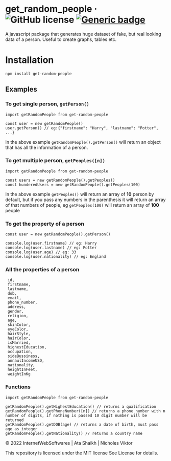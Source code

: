 # get_random_people &middot; ![GitHub license](https://img.shields.io/badge/license-MIT-blue.svg) [![Generic badge](https://img.shields.io/badge/version-1.0.1-<COLOR>.svg)](https://shields.io/)
A javascript package that generates huge dataset of fake, but real looking data of a person. Useful to create graphs, tables etc.
# Installation

```
npm install get-random-people
```

## Examples

### To get single person, `getPerson()`

```
import getRandomPeople from get-random-people

const user = new getRandomPeople()
user.getPerson() // eg:{"firstname": "Harry", "lastname": "Potter", ...}
```

In the above example `getRandomPeople().getPerson()` will return an object that has all the information of a person.

### To get multiple person, `getPeoples([n])`

```
import getRandomPeople from get-random-people

const users = new getRandomPeople().getPeoples() 
const hunderedUsers = new getRandomPeople().getPeoples(100)
```

In the above example ```getPeoples()``` will return an array of **10** person by default, but if you pass any numbers in the parenthesis it will return an array of that numbers of people, eg ```getPeoples(100)``` will return an array of **100** people

### To get the property of a person
```
const user = new getRandomPeople().getPerson()

console.log(user.firstname) // eg: Harry
console.log(user.lastname) // eg: Potter
console.log(user.age) // eg: 33
console.log(user.nationality) // eg: England
```

### All the properties of a person
```
 id,
 firstname,
 lastname,
 dob,
 email,
 phone_number,
 address,
 gender,
 religion,
 age,
 skinColor,
 eyeColor,
 hairStyle,
 hairColor,
 isMarried,
 highestEducation,
 occupation,
 sideBussiness,
 annaulIncomeUSD,
 nationality,
 heightInFeet,
 weightInKg
```

### Functions

```
import getRandomPeople from get-random-people

getRandomPeople().getHighestEducation() // returns a qualification
getRandomPeople().getPhoneNumber([n]) // returns a phone number with n number of digits, if nothing is passed 10 digit number will be returned
getRandomPeople().getDOB(age) // returns a date of birth, must pass age as integer
getRandomPeople().getNationality() // returns a country name

```

&copy; 2022 InternetWebSoftwares | Ata Shaikh | Nicholes Viktor

This repository is licensed under the MIT license
See License for details.